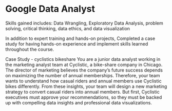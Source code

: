 # Google Data Analyst

Skills gained includes: Data Wrangling, Exploratory Data Analysis, problem solving, critical thinking, data ethics, and data visualization

In addition to expert training and hands-on projects, Completed a case study for having hands-on experience and implement skills learned throughout the course.

Case Study - cyclistics bikeshare You are a junior data analyst working in the marketing analyst team at Cyclistic, a bike-share company in Chicago. The director of marketing believes the company’s future success depends on maximizing the number of annual memberships. Therefore, your team wants to understand how casual riders and annual members use Cyclistic bikes differently. From these insights, your team will design a new marketing strategy to convert casual riders into annual members. But first, Cyclistic executives must approve your recommendations, so they must be backed up with compelling data insights and professional data visualizations.
